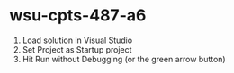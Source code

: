 # wsu-cpts-487-a6

1. Load solution in Visual Studio
2. Set Project as Startup project
3. Hit Run without Debugging (or the green arrow button)
